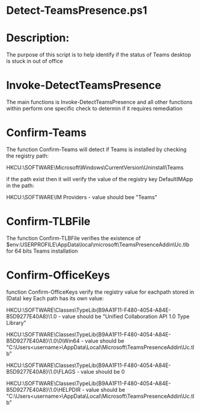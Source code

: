 # Detect-TeamsPresence.ps1

# Description:
The purpose of this script is to help identify if the status of Teams desktop is stuck in out of office

# Invoke-DetectTeamsPresence
The main functions is Invoke-DetectTeamsPresence and all other functions within perform one specific check to determin if it requires remediation

# Confirm-Teams
The function Confirm-Teams will detect if Teams is installed by checking the registry path:

HKCU:\SOFTWARE\Microsoft\Windows\CurrentVersion\Uninstall\Teams

if the path exist then it will verify the value of the registry key DefaultIMApp in the path:

HKCU:\SOFTWARE\IM Providers - value should bee "Teams"

# Confirm-TLBFile
The function Confirm-TLBFile verifies the existence of $env:USERPROFILE\AppData\local\microsoft\TeamsPresenceAddin\Uc.tlb for 64 bits Teams installation

# Confirm-OfficeKeys
function Confirm-OfficeKeys verify the registry value for eachpath stored in (Data) key 
Each path has its own value:

HKCU:\SOFTWARE\Classes\TypeLib\{B9AA1F11-F480-4054-A84E-B5D9277E40A8}\1.0 - value should be "Unified Collaboration API 1.0 Type Library"

HKCU:\SOFTWARE\Classes\TypeLib\{B9AA1F11-F480-4054-A84E-B5D9277E40A8}\1.0\0\Win64 - value should be "C:\Users\<username>\AppData\Local\Microsoft\TeamsPresenceAddin\Uc.tlb"

HKCU:\SOFTWARE\Classes\TypeLib\{B9AA1F11-F480-4054-A84E-B5D9277E40A8}\1.0\FLAGS - value should be 0

HKCU:\SOFTWARE\Classes\TypeLib\{B9AA1F11-F480-4054-A84E-B5D9277E40A8}\1.0\HELPDIR - value should be "C:\Users\<username>\AppData\Local\Microsoft\TeamsPresenceAddin\Uc.tlb"
